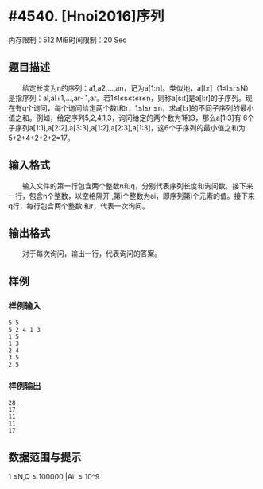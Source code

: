 # #4540. [Hnoi2016]序列

内存限制：512 MiB时间限制：20 Sec

## 题目描述

　　给定长度为n的序列：a1,a2,&hellip;,an，记为a[1:n]。类似地，a[l:r]（1&le;l&le;r&le;N）是指序列：al,al+1,&hellip;,ar-
1,ar。若1&le;l&le;s&le;t&le;r&le;n，则称a[s:t]是a[l:r]的子序列。现在有q个询问，每个询问给定两个数l和r，1&le;l&le;r
&le;n，求a[l:r]的不同子序列的最小值之和。例如，给定序列5,2,4,1,3，询问给定的两个数为1和3，那么a[1:3]有
6个子序列a[1:1],a[2:2],a[3:3],a[1:2],a[2:3],a[1:3]，这6个子序列的最小值之和为5+2+4+2+2+2=17。

## 输入格式

　　输入文件的第一行包含两个整数n和q，分别代表序列长度和询问数。接下来一行，包含n个整数，以空格隔开
,第i个整数为ai，即序列第i个元素的值。接下来q行，每行包含两个整数l和r，代表一次询问。

## 输出格式

　　对于每次询问，输出一行，代表询问的答案。

## 样例

### 样例输入

    
    5 5 
    5 2 4 1 3 
    1 5 
    1 3 
    2 4 
    3 5 
    2 5 
    

### 样例输出

    
    28 
    17 
    11 
    11 
    17 
    

## 数据范围与提示

1 &le;N,Q &le; 100000,|Ai| &le; 10^9
